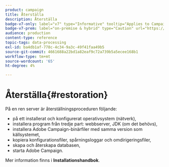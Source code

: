 ```yaml
---
product: campaign
title: Återställa
description: Återställa
badge-v7-only: label="v7" type="Informative" tooltip="Applies to Campaign Classic v7 only"
badge-v7-prem: label="on-premise & hybrid" type="Caution" url="https://experienceleague.adobe.com/docs/campaign-classic/using/installing-campaign-classic/architecture-and-hosting-models/hosting-models-lp/hosting-models.html" tooltip="Applies to on-premise and hybrid deployments only"
audience: production
content-type: reference
topic-tags: data-processing
exl-id: ba4db1af-778c-4c34-9a3c-49f41faa49b5
source-git-commit: 4661688a22bd1a82eaf9c72a739b5a5ecee168b1
workflow-type: tm+mt
source-wordcount: '65'
ht-degree: 4%

---
```


# Återställa{#restoration}



På en ren server är återställningsproceduren följande:

* på ett installerat och konfigurerat operativsystem (nätverk),
* installera program från tredje part: webbserver, JDK (om det behövs),
* installera Adobe Campaign-binärfiler med samma version som källsystemet,
* kopiera konfigurationsfiler, spårningsloggar och omdirigeringsfiler,
* skapa och återskapa databasen,
* starta Adobe Campaign.

Mer information finns i **Installationshandbok**.
